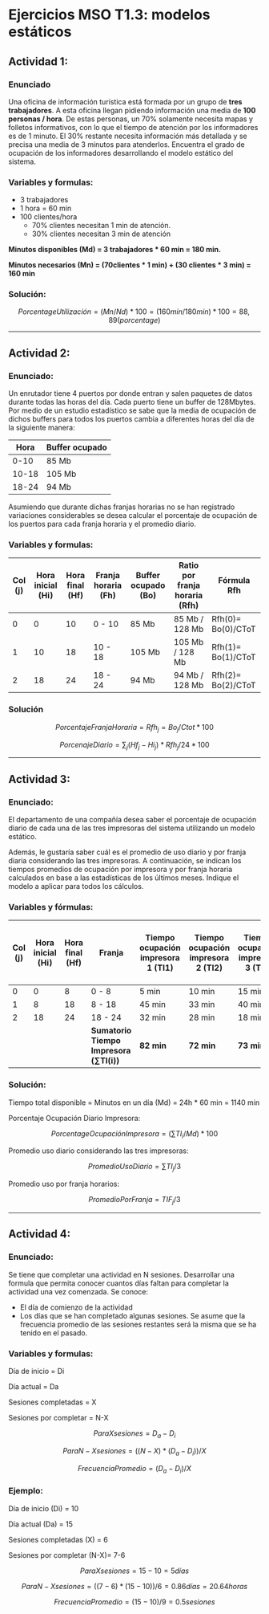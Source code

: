 # Ejercicios MSO T1.3: modelos estáticos

## Actividad 1:

### Enunciado

Una oficina de información turística está formada por un grupo de **tres trabajadores**. A esta oficina llegan pidiendo información una media de **100 personas / hora**. De estas personas, un 70% solamente necesita mapas y folletos informativos, con lo que el tiempo de atención por los informadores es de 1 minuto. El 30% restante necesita información más detallada y se precisa una media de 3 minutos para atenderlos. Encuentra el grado de ocupación de los informadores desarrollando el modelo estático del sistema.

### Variables y formulas:

- 3 trabajadores
- 1 hora = 60 min
- 100 clientes/hora
    - 70% clientes necesitan 1 min de atención.
    - 30% clientes necesitan 3 min de atención

**Minutos disponibles (Md) = 3 trabajadores * 60 min = 180 min.**

**Minutos necesarios (Mn) = (70clientes * 1 min) + (30 clientes * 3 min) = 160 min**

### Solución:

$$
 PorcentageUtilización = (Mn/Nd) * 100 = (160min / 180min) * 100 = 88,89 (porcentage) 
$$

---

## Actividad 2:

### Enunciado:

Un enrutador tiene 4 puertos por donde entran y salen paquetes de datos durante todas las horas del día. Cada puerto tiene un buffer de 128Mbytes. Por medio de un estudio estadístico se sabe que la media de ocupación de dichos buffers para todos los puertos cambia a diferentes horas del día de la siguiente manera:

| **Hora** | **Buffer ocupado** |
| --- | --- |
| 0-10  | 85 Mb |
| 10-18 | 105 Mb |
| 18-24  | 94 Mb |

Asumiendo que durante dichas franjas horarias no se han registrado variaciones considerables se desea calcular el porcentaje de ocupación de los puertos para cada franja horaria y el promedio diario.

### Variables y formulas:

| **Col (j)** | **Hora inicial (Hi)** | **Hora final (Hf)** | **Franja horaria (Fh)** | **Buffer ocupado (Bo)** | **Ratio por franja horaria (Rfh)** | **Fórmula Rfh** |
| --- | --- | --- | --- | --- | --- | --- |
| 0 | 0 | 10 | 0 - 10 | 85 Mb | 85 Mb / 128 Mb | Rfh(0)= Bo(0)/CToT |
| 1 | 10 | 18 | 10 - 18 | 105 Mb | 105 Mb / 128 Mb | Rfh(1)= Bo(1)/CToT |
| 2 | 18 | 24 | 18 - 24 | 94 Mb | 94 Mb / 128 Mb | Rfh(2)= Bo(2)/CToT |

### Solución

$$
PorcentajeFranjaHoraria= Rfh_j = Bo_j/Ctot*100
$$


$$
PorcenajeDiario= ∑_j(Hf_j-Hi_j)*Rfh_j/24*100
$$

---

## Actividad 3:

### Enunciado:

El departamento de una compañía desea saber el porcentaje de ocupación diario de cada una de las tres impresoras del sistema utilizando un modelo estático.

Además, le gustaría saber cuál es el promedio de uso diario y por franja diaria considerando las tres impresoras. A continuación, se indican los tiempos promedios de ocupación por impresora y por franja horaria calculados en base a las estadísticas de los últimos meses. Indique el modelo a aplicar para todos los cálculos.

### Variables y fórmulas:

| **Col (j)** | **Hora inicial (Hi)** | **Hora final (Hf)** | **Franja** | **Tiempo ocupación impresora 1 (TI1)** | **Tiempo ocupación impresora 2 (TI2)** | **Tiempo ocupación impresora 3 (TI3)** | **Sumatorio ocupación impresoras franja horaria (TIF(j))** |
| --- | --- | --- | --- | --- | --- | --- | --- |
| 0 | 0 | 8 | 0 - 8 | 5 min | 10 min | 15 min | 30 min |
| 1 | 8 | 18 | 8 - 18 | 45 min | 33 min | 40 min | 118 min |
| 2 | 18 | 24 | 18 - 24 | 32 min | 28 min | 18 min | 78 min |
|  |  |  | **Sumatorio Tiempo Impresora (∑TI(i))** | **82 min** | **72 min** | **73 min** |  |

### Solución:

Tiempo total disponible = Minutos en un día (Md) = 24h * 60 min = 1140 min

Porcentaje Ocupación Diario Impresora:

$$
PorcentageOcupaciónImpresora  = (∑TI_i/Md) * 100
$$

Promedio uso diario considerando las tres impresoras:

$$
PromedioUsoDiario=∑TI_j/3
$$

Promedio uso por franja horarios:

$$
PromedioPorFranja = TIF_j/3
$$

---

## Actividad 4:

### Enunciado:

Se tiene que completar una actividad en N sesiones. Desarrollar una formula que permita conocer cuantos días faltan para completar la actividad una vez comenzada. Se conoce:

- El día de comienzo de la actividad
- Los días que se han completado algunas sesiones. Se asume que la frecuencia promedio de las sesiones restantes será la misma que se ha tenido en el pasado.

### Variables y formulas:

Día de inicio = Di

Día actual = Da

Sesiones completadas = X

Sesiones por completar = N-X

$$
Para X sesiones = D_a - D_i
$$

$$
Para N-X sesiones = ((N-X) * (D_a-D_i)) / X
$$

$$
Frecuencia Promedio =  (D_a-D_i) / X 
$$

### Ejemplo:

Día de inicio (Di) = 10

Día actual (Da) = 15

Sesiones completadas (X) = 6

Sesiones por completar (N-X)= 7-6

$$
Para X sesiones = 15 - 10 = 5 días
$$

$$
Para N-X sesiones = ((7-6) * (15-10)) / 6 = 0.86 días = 20.64 horas
$$

$$
Frecuencia Promedio =  (15-10) / 9 = 0.5 sesiones
$$